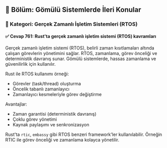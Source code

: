 ## 📘 Bölüm: Gömülü Sistemlerde İleri Konular
### 🔹 Kategori: Gerçek Zamanlı İşletim Sistemleri (RTOS)
#### ✅ Cevap 761: Rust'ta gerçek zamanlı işletim sistemi (RTOS) kavramları

Gerçek zamanlı işletim sistemi (RTOS), belirli zaman kısıtlamaları altında çalışan görevlerin yönetimini sağlar. RTOS, zamanlama, görev önceliği ve deterministik davranış sunar. Gömülü sistemlerde, hassas zamanlama ve güvenilirlik için kullanılır.

Rust ile RTOS kullanımı örneği:
- Görevler (task/thread) oluşturma
- Öncelik tabanlı zamanlayıcı
- Zamanlayıcı kesmeleriyle görev değiştirme

Avantajlar:
- Zaman garantisi (deterministik davranış)
- Çoklu görev yönetimi
- Kaynak paylaşımı ve senkronizasyon

Rust'ta `rtic`, `embassy` gibi RTOS benzeri framework'ler kullanılabilir. Örneğin RTIC ile görev önceliği ve zamanlama kolayca yönetilir.
